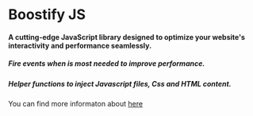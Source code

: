 # Boostify JS

#### A cutting-edge JavaScript library designed to optimize your website's interactivity and performance seamlessly.

##### Fire events when is most needed to improve performance. 
##### Helper functions to inject Javascript files, Css and HTML content.

You can find more informaton about [here](https://boostifyjs.com/) 
